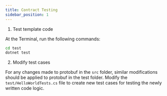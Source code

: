 ```yaml
---
title: Contract Testing
sidebar_position: 1
---
```


1. Test template code

At the Terminal, run the following commands:

```bash
cd test
dotnet test
```

2. Modify test cases

For any changes made to protobuf in the `src` folder, similar modifications should be applied to protobuf in the test 
folder. Modify the `test/HelloWorldTests.cs` file to create new test cases for testing the newly written code logic.